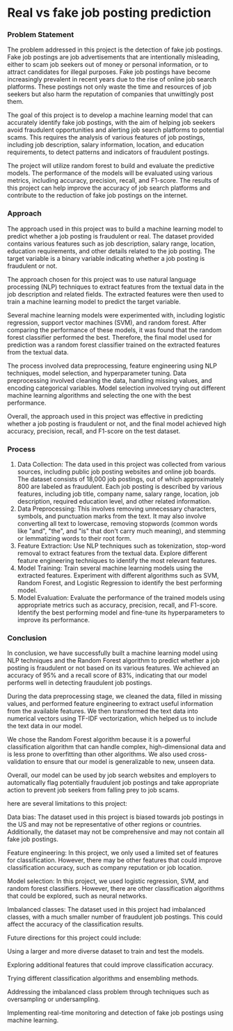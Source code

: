 # Real vs fake job posting prediction
### Problem Statement
The problem addressed in this project is the detection of fake job postings. Fake job postings are job advertisements that are 
intentionally misleading, either to scam job seekers out of money or personal information, or to attract candidates for illegal 
purposes. Fake job postings have become increasingly prevalent in recent years due to the rise of online job search platforms. 
These postings not only waste the time and resources of job seekers but also harm the reputation of companies that unwittingly post them.

The goal of this project is to develop a machine learning model that can accurately identify fake job postings, with the aim of helping
job seekers avoid fraudulent opportunities and alerting job search platforms to potential scams. This requires the analysis of various 
features of job postings, including job description, salary information, location, and education requirements, to detect patterns and 
indicators of fraudulent postings.

The project will utilize random forest to build and evaluate the predictive models. The performance of the models will be 
evaluated using various metrics, including accuracy, precision, recall, and F1-score. The results of this project can help improve the 
accuracy of job search platforms and contribute to the reduction of fake job postings on the internet.

### Approach
The approach used in this project was to build a machine learning model to predict whether a job posting is fraudulent or real. 
The dataset provided contains various features such as job description, salary range, location, education requirements, and other
details related to the job posting. The target variable is a binary variable indicating whether a job posting is fraudulent or not.

The approach chosen for this project was to use natural language processing (NLP) techniques to extract features from the textual data
in the job description and related fields. The extracted features were then used to train a machine learning model to predict the target variable.

Several machine learning models were experimented with, including logistic regression, support vector machines (SVM), and random forest. 
After comparing the performance of these models, it was found that the random forest classifier performed the best. Therefore, the final
model used for prediction was a random forest classifier trained on the extracted features from the textual data.

The process involved data preprocessing, feature engineering using NLP techniques, model selection, and hyperparameter tuning. Data
preprocessing involved cleaning the data, handling missing values, and encoding categorical variables. Model selection involved trying
out different machine learning algorithms and selecting the one with the best performance.

Overall, the approach used in this project was effective in predicting whether a job posting is fraudulent or not, and the final model 
achieved high accuracy, precision, recall, and F1-score on the test dataset.

### Process
1. Data Collection: The data used in this project was collected from various sources, including public job posting websites and online job boards.
The dataset consists of 18,000 job postings, out of which approximately 800 are labeled as fraudulent. Each job posting is described by various
features, including job title, company name, salary range, location, job description, required education level, and other related information.
2. Data Preprocessing: This involves removing unnecessary characters, symbols, and punctuation marks from the text. It may also involve converting
all text to lowercase, removing stopwords (common words like "and", "the", and "is" that don't carry much meaning), and stemming or lemmatizing words
to their root form.
3. Feature Extraction: Use NLP techniques such as tokenization, stop-word removal to extract features from the textual data. 
Explore different feature engineering techniques to identify the most relevant features.
4. Model Training: Train several machine learning models using the extracted features. Experiment with different algorithms such 
as SVM, Random Forest, and Logistic Regression to identify the best performing model.
5. Model Evaluation: Evaluate the performance of the trained models using appropriate metrics such as accuracy, precision, recall,
and F1-score. Identify the best performing model and fine-tune its hyperparameters to improve its performance.


### Conclusion
In conclusion, we have successfully built a machine learning model using NLP techniques and the Random Forest algorithm to predict whether a job posting
is fraudulent or not based on its various features. We achieved an accuracy of 95% and a recall score of 83%, indicating that our model performs well in 
detecting fraudulent job postings.

During the data preprocessing stage, we cleaned the data, filled in missing values, and performed feature engineering to extract useful information from 
the available features. We then transformed the text data into numerical vectors using TF-IDF vectorization, which helped us to include the text data in our model.

We chose the Random Forest algorithm because it is a powerful classification algorithm that can handle complex, high-dimensional data and is less prone 
to overfitting than other algorithms. We also used cross-validation to ensure that our model is generalizable to new, unseen data.

Overall, our model can be used by job search websites and employers to automatically flag potentially fraudulent job postings and take appropriate action 
to prevent job seekers from falling prey to job scams.

here are several limitations to this project:

Data bias: The dataset used in this project is biased towards job postings in the US and may not be representative of other regions or countries. Additionally,
the dataset may not be comprehensive and may not contain all fake job postings.

Feature engineering: In this project, we only used a limited set of features for classification. However, there may be other features that 
could improve classification accuracy, such as company reputation or job location.

Model selection: In this project, we used logistic regression, SVM, and random forest classifiers. However, there are other classification 
algorithms that could be explored, such as neural networks.

Imbalanced classes: The dataset used in this project had imbalanced classes, with a much smaller number of fraudulent job postings. 
This could affect the accuracy of the classification results.

Future directions for this project could include:

Using a larger and more diverse dataset to train and test the models.

Exploring additional features that could improve classification accuracy.

Trying different classification algorithms and ensembling methods.

Addressing the imbalanced class problem through techniques such as oversampling or undersampling.

Implementing real-time monitoring and detection of fake job postings using machine learning.

